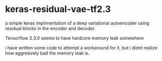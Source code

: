 # keras-residual-vae-tf2.3

a simple keras implimentation of a deep variational autoencoder 
using residual blocks in the encoder and decoder. 

Tensorflow 2.3.0 seems to have hardcore memory leak somewhere

i have written some code to attempt a workaround for it, 
but i didnt realize how aggresively bad the memory leak is.
    